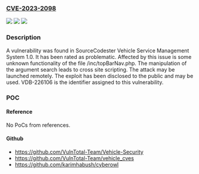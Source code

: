 ### [CVE-2023-2098](https://cve.mitre.org/cgi-bin/cvename.cgi?name=CVE-2023-2098)
![](https://img.shields.io/static/v1?label=Product&message=Vehicle%20Service%20Management%20System&color=blue)
![](https://img.shields.io/static/v1?label=Version&message=%3D%201.0%20&color=brighgreen)
![](https://img.shields.io/static/v1?label=Vulnerability&message=CWE-79%20Cross%20Site%20Scripting&color=brighgreen)

### Description

A vulnerability was found in SourceCodester Vehicle Service Management System 1.0. It has been rated as problematic. Affected by this issue is some unknown functionality of the file /inc/topBarNav.php. The manipulation of the argument search leads to cross site scripting. The attack may be launched remotely. The exploit has been disclosed to the public and may be used. VDB-226106 is the identifier assigned to this vulnerability.

### POC

#### Reference
No PoCs from references.

#### Github
- https://github.com/VulnTotal-Team/Vehicle-Security
- https://github.com/VulnTotal-Team/vehicle_cves
- https://github.com/karimhabush/cyberowl

